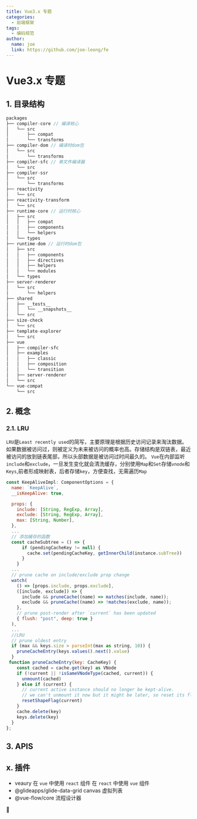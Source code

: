 ```yaml
---
title: Vue3.x 专题
categories:
  - 前端框架
tags:
  - 编码规范
author:
  name: joe
  link: https://github.com/joe-leong/fe
---
```


# Vue3.x 专题

## 1. 目录结构

```js
packages
├── compiler-core // 编译核心
│   └── src
│       ├── compat
│       └── transforms
├── compiler-dom // 编译时dom包
│   └── src
│       └── transforms
├── compiler-sfc // 单文件编译器
│   └── src
├── compiler-ssr
│   └── src
│       └── transforms
├── reactivity
│   └── src
├── reactivity-transform
│   └── src
├── runtime-core // 运行时核心
│   ├── src
│   │   ├── compat
│   │   ├── components
│   │   └── helpers
│   └── types
├── runtime-dom // 运行时dom包
│   ├── src
│   │   ├── components
│   │   ├── directives
│   │   ├── helpers
│   │   └── modules
│   └── types
├── server-renderer
│   └── src
│       └── helpers
├── shared
│   ├── __tests__
│   │   └── __snapshots__
│   └── src
├── size-check
│   └── src
├── template-explorer
│   └── src
├── vue
│   ├── compiler-sfc
│   ├── examples
│   │   ├── classic
│   │   ├── composition
│   │   └── transition
│   ├── server-renderer
│   └── src
└── vue-compat
    └── src
```

## 2. 概念

### 2.1. LRU

`LRU`是`Least recently used`的简写，主要原理是根据历史访问记录来淘汰数据。如果数据被访问过，则被定义为未来被访问的概率也高。存储结构是双链表，最近被访问的放到链表尾部，所以头部数据是被访问过时间最久的。
`Vue`在内部监听`include`和`exclude`，一旦发生变化就会清洗缓存，分别使用`Map`和`Set`存储`vnode`和`Keys`,前者形成映射表，后者存储`key`，方便查找，无需遍历`Map`

```js
const KeepAliveImpl: ComponentOptions = {
  name: `KeepAlive`,
  __isKeepAlive: true,

  props: {
    include: [String, RegExp, Array],
    exclude: [String, RegExp, Array],
    max: [String, Number],
  },
  ...
  // 添加缓存的函数
  const cacheSubtree = () => {
      if (pendingCacheKey != null) {
        cache.set(pendingCacheKey, getInnerChild(instance.subTree))
      }
    }
  ...
  // prune cache on include/exclude prop change
  watch(
    () => [props.include, props.exclude],
    ([include, exclude]) => {
      include && pruneCache((name) => matches(include, name));
      exclude && pruneCache((name) => !matches(exclude, name));
    },
    // prune post-render after `current` has been updated
    { flush: "post", deep: true }
  ),
  ...
  //LRU
  // prune oldest entry
  if (max && keys.size > parseInt(max as string, 10)) {
    pruneCacheEntry(keys.values().next().value)
  }
 function pruneCacheEntry(key: CacheKey) {
    const cached = cache.get(key) as VNode
    if (!current || !isSameVNodeType(cached, current)) {
      unmount(cached)
    } else if (current) {
      // current active instance should no longer be kept-alive.
      // we can't unmount it now but it might be later, so reset its flag now.
      resetShapeFlag(current)
    }
    cache.delete(key)
    keys.delete(key)
  }
};
```

## 3. APIS

## x. 插件

- veaury
  在 `vue` 中使用 `react` 组件
  在 `react` 中使用 `vue` 组件
- @glideapps/glide-data-grid
  canvas 虚拟列表
- @vue-flow/core
  流程设计器

🚧
